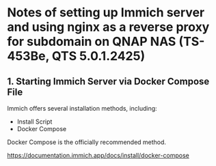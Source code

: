 # Notes of setting up Immich server and using nginx as a reverse proxy for subdomain on QNAP NAS (TS-453Be, QTS 5.0.1.2425)

## 1. Starting Immich Server via Docker Compose File

  Immich offers several installation methods, including:

* Install Script
* Docker Compose

Docker Compose is the officially recommended method.

https://documentation.immich.app/docs/install/docker-compose
